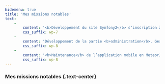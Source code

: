 ```yaml
---
hidemenu: true
title: 'Mes missions notables'
text:
    -
        content: '<b>Développement du site Symfony2</b> d’inscription à l’évènement (formulaire détaillé, génération de badge, envoi de mails).'
        css_suffix: wp-7
    -
        content: 'Développement de la partie <b>administration</b>. Gestion des droits dynamique, gestion des inscrits et inscriptions, génération de badge fictif, statistiques, …'
        css_suffix: wp-8
    -
        content: '<b>Maintenance</b> de l’application mobile en MeteorJs'
        css_suffix: wp-8
---
```


### Mes missions notables {.text-center}